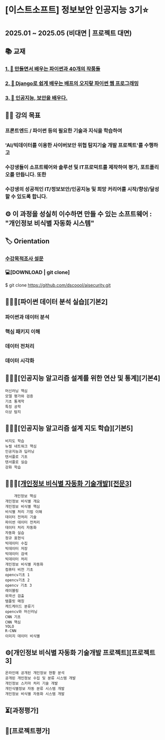 # [이스트소프트] 정보보안 인공지능 3기⭐️
## 2025.01 ~ 2025.05 (비대면 | 프로젝트 대면)
## 📚 교재
### [1. 📕 만들면서 배우는 파이썬과 40개의 작품들](https://github.com/dscoool/python40/)
### [2. 📗 Django로 쉽게 배우는 배프의 오지랖 파이썬 웹 프로그래밍](https://github.com/dscoool/django)
### [3. 📙 인공지능, 보안을 배우다.](https://bjpublic-my.sharepoint.com/:f:/g/personal/bjpublic_bjpublic_co_kr/EvY-uyQ5aoNKtV5Bxxjj2U0BT6JSJTn2DKS_eH5gXsCCJA)

## 👨‍🏫 강의 목표
### 프론트엔드 / 파이썬 등의 필요한 기술과 지식을 학습하여 
### 'AI/빅데이터를 이용한 사이버보안 위협 탐지기술 개발 프로젝트'를 수행하고
### 수강생들이 소프트웨어와 솔루션 및 IT프로덕트를 제작하여 평가, 포트폴리오를 만듭니다. 또한
### 수강생의 성공적인 IT/정보보안/인공지능 및 희망 커리어를 시작/향상/달성할 수 있도록 합니다.

## ⚙️ 이 과정을 성실히 이수하면 만들 수 있는 소프트웨어 : "개인정보 비식별 자동화 시스템"

## 🏷 Orientation 

### [수강목적조사 설문](https://forms.gle/pc5QeBb3WRGP4SH36)

### 💻[DOWNLOAD | git clone]
$ git clone https://github.com/dscoool/aisecurity.git

## 👩🏻‍💻[파이썬 데이터 분석 실습][기본2]
###	파이썬과 데이터 분석
###	핵심 패키지 이해
###	데이터 전처리
###	데이터 시각화

## 👨🏻‍💻[인공지능 알고리즘 설계를 위한 연산 및 통계][기본4]
	머신러닝 핵심
	모델 평가와 검증
	기초 통계학
	특징 공학
	이상 탐지

## 👩🏻‍💻[인공지능 알고리즘 설계 지도 학습][기본5] 
	비지도 학습
	뉴럴 네트워크 핵심
	인공지능과 딥러닝
	텐서플로 기초
	텐서플로 실습
	강화 학습

 
## 👨🏻‍💻[[개인정보 비식별 자동화 기술개발][전문3]](https://github.com/dscoool/opencv) 	
        개인정보 핵심
	개인정보 비식별 개요
	개인정보 비식별 핵심
	비식별 처리 기법 이해
	데이터 전처리 기술
	파이썬 데이터 전처리
	데이터 처리 자동화
	자동화 실습
	정규 표현식
	빅데이터 수집
	빅데이터 저장
	빅데이터 검색
	빅데이터 처리
	개인정보 비식별 자동화
	컴퓨터 비전 기초
	opencv기초 1
	opencv기초 2
	opencv 기초 3
	레이블링
	외곽선 검출
	템플릿 매칭
	캐드케이드 분류기
	opencv와 머신러닝
	CNN 기초
	CNN 핵심
	YOLO
	R-CNN
	이미지 데이터 비식별


## ⚙️[개인정보 비식별 자동화 기술개발 프로젝트][프로젝트3]
	온라인에 공개된 개인정보 현황 분석
	공개된 개인정보 수집 및 분류 시스템 개발
	개인정보 스키마 처리 기술 개발
	개인식별정보 자동 분류 시스템 개발
	개인정보 비식별 자동화 시스템 개발

## ⏳[과정평가]
## 📝[프로젝트평가]
